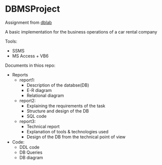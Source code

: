 # DBMSProject

Assignment from [dblab](http://web.dbnet.ntua.gr/en/home.html)

A basic implementation for the business operations of a car rental company

Tools:
* SSMS
* MS Access + VB6

Documents in thios repo:
* Reports 
    * report1:
        * Description of the databse(DB)
        * E-R diagram
        * Relational diagram
    * report2:
        * Explaining the requirements of the task
        * Structure and design of the DB
        * SQL code
    * report3:
        * Technical report
        * Explanation of tools & technologies used
        * Design of the DB from the technical point of view
* Code:
  * DDL code
  * DB Queries
  * DB diagram


